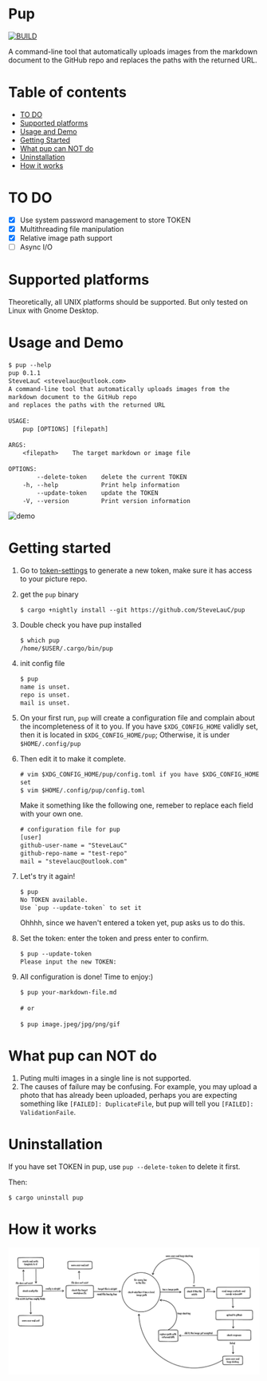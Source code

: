 # Pup 
[![BUILD](https://github.com/stevelauc/pup/workflows/Rust/badge.svg)](https://github.com/stevelauc/pup/actions/workflows/build.yml)

A command-line tool that automatically uploads images from the markdown document to
the GitHub repo and replaces the paths with the returned URL.

# Table of contents

  * [TO DO](https://github.com/SteveLauC/pup#to-do)
  * [Supported platforms](https://github.com/SteveLauC/pup#supported-platforms)
  * [Usage and Demo](https://github.com/SteveLauC/pup#demo-video)
  * [Getting Started](https://github.com/SteveLauC/pup#getting-started)
  * [What pup can NOT do](https://github.com/SteveLauC/pup#what-pup-can-not-do)
  * [Uninstallation](https://github.com/SteveLauC/pup#uninstallation)
  * [How it works](https://github.com/SteveLauC/pup#how-it-works)

# TO DO

- [x] Use system password management to store TOKEN
- [x] Multithreading file manipulation
- [x] Relative image path support
- [ ] Async I/O

# Supported platforms

Theoretically, all UNIX platforms should be supported. But only tested on Linux 
with Gnome Desktop.

# Usage and Demo 

```shell
$ pup --help
pup 0.1.1
SteveLauC <stevelauc@outlook.com>
A command-line tool that automatically uploads images from the markdown document to the GitHub repo
and replaces the paths with the returned URL

USAGE:
    pup [OPTIONS] [filepath]

ARGS:
    <filepath>    The target markdown or image file

OPTIONS:
        --delete-token    delete the current TOKEN
    -h, --help            Print help information
        --update-token    update the TOKEN
    -V, --version         Print version information
```

![demo](https://user-images.githubusercontent.com/96880612/163975456-fdebdee0-f68f-4227-8f11-b1c72cb4eaa3.gif)

# Getting started

1. Go to [token-settings](https://github.com/settings/tokens) to generate a new
   token, make sure it has access to your picture repo.

2. get the `pup` binary

   ```shell
   $ cargo +nightly install --git https://github.com/SteveLauC/pup
   ```

3. Double check you have pup installed

   ```shell
   $ which pup
   /home/$USER/.cargo/bin/pup
   ```
4. init config file

   ```shell
   $ pup
   name is unset.
   repo is unset.
   mail is unset.
   ```

5. On your first run, `pup` will create a configuration file and complain about 
   the incompleteness of it to you. If you have `$XDG_CONFIG_HOME` validly set, 
   then it is located in `$XDG_CONFIG_HOME/pup`; Otherwise, it is under 
   `$HOME/.config/pup`

6. Then edit it to make it complete.

   ```shell
   # vim $XDG_CONFIG_HOME/pup/config.toml if you have $XDG_CONFIG_HOME set
   $ vim $HOME/.config/pup/config.toml
   ```
   Make it something like the following one, remeber to replace each field with your own one.

   ```
   # configuration file for pup
   [user]
   github-user-name = "SteveLauC"
   github-repo-name = "test-repo"
   mail = "stevelauc@outlook.com"
   ```
7. Let's try it again!

   ```shell
   $ pup
   No TOKEN available.
   Use `pup --update-token` to set it
   ```
   Ohhhh, since we haven't entered a token yet, pup asks us to do this.

8. Set the token: enter the token and press enter to confirm.

   ```shell
   $ pup --update-token
   Please input the new TOKEN:  
   ```
8. All configuration is done! Time to enjoy:)

   ```shell
   $ pup your-markdown-file.md

   # or 

   $ pup image.jpeg/jpg/png/gif
   ```
   
# What pup can NOT do

1. Puting multi images in a single line is not supported.
2. The causes of failure may be confusing. For example, you may upload a photo 
   that has already been uploaded, perhaps you are expecting something like 
   `[FAILED]: DuplicateFile`, but pup will tell you `[FAILED]: ValidationFaile`.
   

# Uninstallation

  If you have set TOKEN in pup, use `pup --delete-token` to delete it first.

  Then:
 
  ```shell
  $ cargo uninstall pup
  ```

# How it works
![workflow](https://github.com/SteveLauC/pic/blob/main/Page%201.jpeg)
